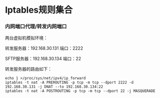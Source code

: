 Iptables规则集合
=====

### 内网端口代理/转发内网端口

两台虚拟机模拟环境：

转发服务器：192.168.30.131  端口：2222

SFTP服务器：192.168.30.134 端口：22

转发服务器的路由如下：


    echo 1 >/proc/sys/net/ipv4/ip_forward
    iptables -t nat -A PREROUTING -p tcp -m tcp --dport 2222 -d 192.168.30.131 -j DNAT --to 192.168.30.134:22
    iptables -t nat -A POSTROUTING -p tcp -m tcp --dport 22 -j MASQUERADE

